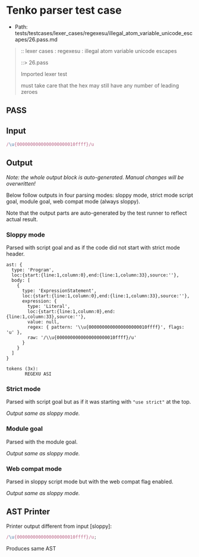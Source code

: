 # Tenko parser test case

- Path: tests/testcases/lexer_cases/regexesu/illegal_atom_variable_unicode_escapes/26.pass.md

> :: lexer cases : regexesu : illegal atom variable unicode escapes
>
> ::> 26.pass
>
> Imported lexer test
>
> must take care that the hex may still have any number of leading zeroes

## PASS

## Input

`````js
/\u{0000000000000000000010ffff}/u
`````

## Output

_Note: the whole output block is auto-generated. Manual changes will be overwritten!_

Below follow outputs in four parsing modes: sloppy mode, strict mode script goal, module goal, web compat mode (always sloppy).

Note that the output parts are auto-generated by the test runner to reflect actual result.

### Sloppy mode

Parsed with script goal and as if the code did not start with strict mode header.

`````
ast: {
  type: 'Program',
  loc:{start:{line:1,column:0},end:{line:1,column:33},source:''},
  body: [
    {
      type: 'ExpressionStatement',
      loc:{start:{line:1,column:0},end:{line:1,column:33},source:''},
      expression: {
        type: 'Literal',
        loc:{start:{line:1,column:0},end:{line:1,column:33},source:''},
        value: null,
        regex: { pattern: '\\u{0000000000000000000010ffff}', flags: 'u' },
        raw: '/\\u{0000000000000000000010ffff}/u'
      }
    }
  ]
}

tokens (3x):
       REGEXU ASI
`````

### Strict mode

Parsed with script goal but as if it was starting with `"use strict"` at the top.

_Output same as sloppy mode._

### Module goal

Parsed with the module goal.

_Output same as sloppy mode._

### Web compat mode

Parsed in sloppy script mode but with the web compat flag enabled.

_Output same as sloppy mode._

## AST Printer

Printer output different from input [sloppy]:

````js
/\u{0000000000000000000010ffff}/u;
````

Produces same AST
